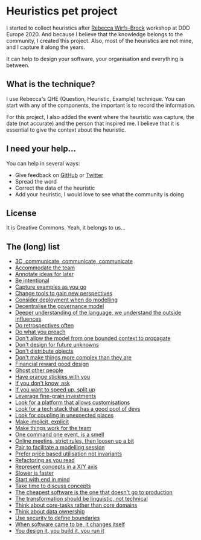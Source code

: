 # Heuristics pet project

I started to collect heuristics after [Rebecca Wirfs-Brock](https://twitter.com/rebeccawb) workshop at DDD Europe 2020. And because I believe that the knowledge belongs to the community, I created this project. Also, most of the heuristics are not mine, and I capture it along the years. 

It can help to design your software, your organisation and everything is between.

## What is the technique?

I use Rebecca's QHE (Question, Heuristic, Example) technique. You can start with any of the components, the important is to record the information.

For this project, I also added the event where the heuristic was capture, the date (not accurate) and the person that inspired me. I believe that it is essential to give the context about the heuristic.

## I need your help...

You can help in several ways:
- Give feedback on [GitHub](https://github.com/joaoasrosa/heuristics/issues) or [Twitter](https://twitter.com/joaoasrosa)
- Spread the word
- Correct the data of the heuristic
- Add your heuristic, I would love to see what the community is doing

## License

It is Creative Commons. Yeah, it belongs to us...

## The (long) list

- [3C, communicate, communicate, communicate](heuristics/3c.md)
- [Accommodate the team](heuristics/accommodate-the-team.md)
- [Annotate ideas for later](heuristics/annotate-ideas-for-later.md)
- [Be intentional](heuristics/be-intentional.md)
- [Capture examples as you go](heuristics/capture-examples-as-you-go.md)
- [Change tools to gain new perspectives](heuristics/change-tools-to-gain-new-perspectives.md)
- [Consider deployment when do modelling](heuristics/consider-deployment-when-do-modelling.md)
- [Decentralise the governance model](heuristics/decentralise-the-governance-model.md)
- [Deeper understanding of the language, we understand the outside influences](heuristics/deeper-understanding-of-the-language-we-understand-the-outside-influences.md)
- [Do retrospectives often](heuristics/do-retrospectives-often.md)
- [Do what you preach](heuristics/do-what-you-preah.md)
- [Don't allow the model from one bounded context to propagate](heuristics/dont-allow-the-model-from-one-bounded-context-propagate.md)
- [Don't design for future unknowns](heuristics/dont-design-for-future-unknowns.md)
- [Don't distribute objects](heuristics/dont-distribute-objects.md)
- [Don't make things more complex than they are](heuristics/dont-make-things-more-complex-than-they-are.md)
- [Financial reward good design](heuristics/financial-reward-good-design.md)
- [Ghost other people](heuristics/ghost-other-people.md)
- [Have orange stickies with you](heuristics/have-orange-stickies-with-you.md)
- [If you don't know, ask](heuristics/if-you-dont-know-ask.md)
- [If you want to speed up, split up](heuristics/if-you-want-to-speed-up-split-up.md)
- [Leverage fine-grain investments](heuristics/leverage-fine-grain-investments.md)
- [Look for a platform that allows customisations](heuristics/look-for-a-platform-that-allows-customisations.md)
- [Look for a tech stack that has a good pool of devs](heuristics/look-for-a-tech-stack-that-has-a-good-pool-of-devs.md)
- [Look for coupling in unexpected places](heuristics/look-for-coupling-in-unexpected-places.md)
- [Make implicit, explicit](heuristics/make-implicit-explicit.md)
- [Make things work for the team](heuristics/make-things-work-for-the-team.md)
- [One command one event, is a smell](heuristics/one-command-one-event-is-a-smell.md)
- [Online meetins, strict rules, then loosen up a bit](heuristics/online-meetings-strict-rules-then-loosen-up-a-bit.md)
- [Pair to facilitate a modelling session](heuristics/pair-to-facilitate-a-modelling-session.md)
- [Prefer price based utilisation not invariants](heuristics/prefer-price-based-utilisation-not-invariants.md)
- [Refactoring as you read](heuristics/refactoring-as-you-read.md)
- [Represent concepts in a X/Y axis](heuristics/represent-concepts-in-a-x-y-axis.md)
- [Slower is faster](heuristics/slower-is-faster.md)
- [Start with end in mind](heuristics/start-with-end-in-mind.md)
- [Take time to discuss concepts](heuristics/take-time-to-discuss-concepts.md)
- [The cheapest software is the one that doesn't go to production](heuristics/the-cheapest-software-is-the-one-that-doesn't-go-to-production.md)
- [The transformation should be linguistic, not technical](heuristics/the-transformation-should-be-linguistic.md)
- [Think about core-tasks rather than core domains](heuristics/think-about-core-tasks-rather-core-domains.md)
- [Think about data ownership](heuristics/think-about-data-ownership.md)
- [Use security to define boundaries](heuristics/use-security-to-define-boundaries.md)
- [When software came to be, it changes itself](heuristics/when-software-came-to-be-it-changes-itself.md)
- [You design it, you build it, you run it](heuristics/you-design-it-you-build-it-you-run-it.md)
